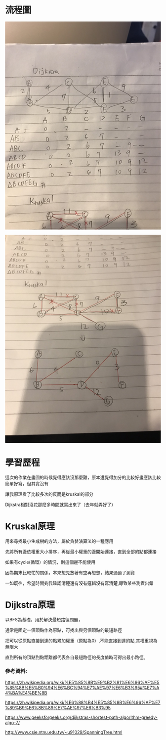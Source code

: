 
# 流程圖

![](https://github.com/jason-28/06170136/blob/master/img/S__27861446.jpg)

![](https://github.com/jason-28/06170136/blob/master/img/S__27861448.jpg)


# 學習歷程

這次的作業在畫圖的時候覺得應該沒那麼難，原本還覺得加分的比較好畫應該比較簡單好寫，但其實沒有

讓我原理看了比較多次的反而是kruskal的部分

Dijkstra相對沒花那麼多時間就寫出來了（去年就弄好了）

# Kruskal原理

用來尋找最小生成樹的方法，屬於貪婪演算法的一種應用

先將所有邊依權重大小排序，再從最小權重的邊開始連接，直到全部的點都連接

如果有cycle(循環）的情況，則這個邊不能使用

因為期末比較忙的關係，本來想先放著有空再想想，結果通過了測資

一如既往，希望時間夠我確認清楚還有沒有邏輯沒有寫清楚,導致某些測資出錯

# Dijkstra原理

以BFS為基礎，用於解決最短路徑問題，

通常是固定一個頂點作為原點，可找出與另個頂點的最短路徑

把可以從原點直接到達的點累加權重（原點為0）,不能直接到達的點,其權重視為無限大

直到所有的頂點到點距離都代表各自最短路徑的長度值時可得出最小路徑。

### 參考資料:

https://zh.wikipedia.org/wiki/%E5%85%8B%E9%B2%81%E6%96%AF%E5%85%8B%E5%B0%94%E6%BC%94%E7%AE%97%E6%B3%95#%E7%A4%BA%E4%BE%8B

https://zh.wikipedia.org/wiki/%E6%88%B4%E5%85%8B%E6%96%AF%E7%89%B9%E6%8B%89%E7%AE%97%E6%B3%95

https://www.geeksforgeeks.org/dijkstras-shortest-path-algorithm-greedy-algo-7/

http://www.csie.ntnu.edu.tw/~u91029/SpanningTree.html
